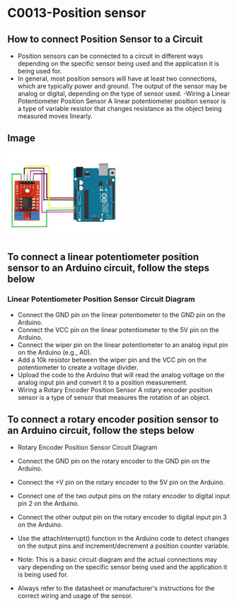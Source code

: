 # C0013-Position sensor

## How to connect Position Sensor to a Circuit

- Position sensors can be connected to a circuit in different ways depending on the specific sensor being used and the application it is being used for.
- In general, most position sensors will have at least two connections, which are typically power and ground.
The output of the sensor may be analog or digital, depending on the type of sensor used.
-Wiring a Linear Potentiometer Position Sensor
A linear potentiometer position sensor is a type of variable resistor that changes resistance as the object being measured moves linearly.

## Image

![IMG](IMG/IMG.jpeg)

## To connect a linear potentiometer position sensor to an Arduino circuit, follow the steps below

### Linear Potentiometer Position Sensor Circuit Diagram

- Connect the GND pin on the linear potentiometer to the GND pin on the Arduino.
- Connect the VCC pin on the linear potentiometer to the 5V pin on the Arduino.
- Connect the wiper pin on the linear potentiometer to an analog input pin on the Arduino (e.g., A0).
- Add a 10k resistor between the wiper pin and the VCC pin on the potentiometer to create a voltage divider.
- Upload the code to the Arduino that will read the analog voltage on the analog input pin and convert it to a position measurement.
- Wiring a Rotary Encoder Position Sensor
A rotary encoder position sensor is a type of sensor that measures the rotation of an object.

## To connect a rotary encoder position sensor to an Arduino circuit, follow the steps below

- Rotary Encoder Position Sensor Circuit Diagram

- Connect the GND pin on the rotary encoder to the GND pin on the Arduino.
- Connect the +V pin on the rotary encoder to the 5V pin on the Arduino.
- Connect one of the two output pins on the rotary encoder to digital input pin 2 on the Arduino.
- Connect the other output pin on the rotary encoder to digital input pin 3 on the Arduino.
- Use the attachInterrupt() function in the Arduino code to detect changes on the output pins and increment/decrement a position counter variable.
- Note: This is a basic circuit diagram and the actual connections may vary depending on the specific sensor being used and the application it is being used for.

- Always refer to the datasheet or manufacturer's instructions for the correct wiring and usage of the sensor.

